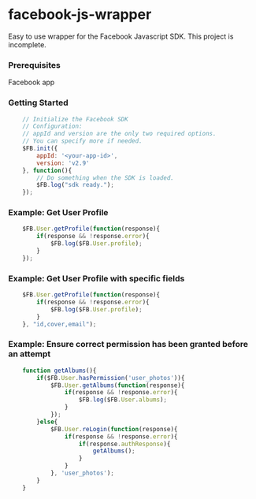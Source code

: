 # facebook-js-wrapper
Easy to use wrapper for the Facebook Javascript SDK.
This project is incomplete.

### Prerequisites

Facebook app

### Getting Started

```Javascript
	// Initialize the Facebook SDK
	// Configuration:
	// appId and version are the only two required options.
	// You can specify more if needed.
	$FB.init({
		appId: '<your-app-id>',
		version: 'v2.9'
	}, function(){
		// Do something when the SDK is loaded.
		$FB.log("sdk ready.");
	});
```

### Example: Get User Profile

```js
	$FB.User.getProfile(function(response){
		if(response && !response.error){
			$FB.log($FB.User.profile);
		}
	});
```

### Example: Get User Profile with specific fields

```js
	$FB.User.getProfile(function(response){
		if(response && !response.error){
			$FB.log($FB.User.profile);
		}
	}, "id,cover,email");
```

### Example: Ensure correct permission has been granted before an attempt

```js
	function getAlbums(){
		if($FB.User.hasPermission('user_photos')){
			$FB.User.getAlbums(function(response){
				if(response && !response.error){
					$FB.log($FB.User.albums);
				}
			});
		}else{
			$FB.User.reLogin(function(response){
				if(response && !response.error){
					if(response.authResponse){
						getAlbums();
					}
				}
			}, 'user_photos');
		}
	}
```